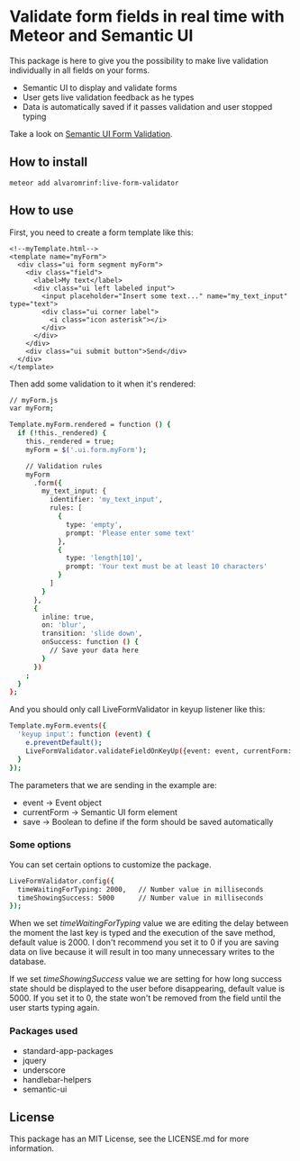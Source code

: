 # Validate form fields in real time with Meteor and Semantic UI

This package is here to give you the possibility to make live validation individually in all fields on your forms.

* Semantic UI to display and validate forms
* User gets live validation feedback as he types
* Data is automatically saved if it passes validation and user stopped typing

Take a look on [Semantic UI Form Validation](http://semantic-ui.com/modules/form.html).


## How to install

`meteor add alvaromrinf:live-form-validator`


## How to use

First, you need to create a form template like this:

```
<!--myTemplate.html-->
<template name="myForm">
  <div class="ui form segment myForm">
    <div class="field">
      <label>My text</label>
      <div class="ui left labeled input">
        <input placeholder="Insert some text..." name="my_text_input" type="text">
        <div class="ui corner label">
          <i class="icon asterisk"></i>
        </div>
      </div>
    </div>
    <div class="ui submit button">Send</div>
  </div>
</template>
```

Then add some validation to it when it's rendered:

```sh
// myForm.js
var myForm;

Template.myForm.rendered = function () {
  if (!this._rendered) {
    this._rendered = true;
    myForm = $('.ui.form.myForm');

    // Validation rules
    myForm
      .form({
        my_text_input: {
          identifier: 'my_text_input',
          rules: [
            {
              type: 'empty',
              prompt: 'Please enter some text'
            },
            {
              type: 'length[10]',
              prompt: 'Your text must be at least 10 characters'
            }
          ]
        }
      },
      {
        inline: true,
        on: 'blur',
        transition: 'slide down',
        onSuccess: function () {
          // Save your data here
        }
      })
    ;
  }
};
```

And you should only call LiveFormValidator in keyup listener like this:

```sh
Template.myForm.events({
  'keyup input': function (event) {
    e.preventDefault();
    LiveFormValidator.validateFieldOnKeyUp({event: event, currentForm: myForm, save: true});
  }
});
```

The parameters that we are sending in the example are:
* event       ->  Event object
* currentForm ->  Semantic UI form element
* save        ->  Boolean to define if the form should be saved automatically


### Some options

You can set certain options to customize the package.

```sh
LiveFormValidator.config({
  timeWaitingForTyping: 2000,   // Number value in milliseconds
  timeShowingSuccess: 5000      // Number value in milliseconds
});
```

When we set *timeWaitingForTyping* value we are editing the delay between the moment the last key is typed and the
execution of the save method, default value is 2000. I don't recommend you set it to 0 if you are saving data on live
because it will result in too many unnecessary writes to the database.

If we set *timeShowingSuccess* value we are setting for how long success state should be displayed to the user before
disappearing, default value is 5000. If you set it to 0, the state won't be removed from the field until the user
starts typing again.


### Packages used

* standard-app-packages
* jquery
* underscore
* handlebar-helpers
* semantic-ui


## License
This package has an MIT License, see the LICENSE.md for more information.
